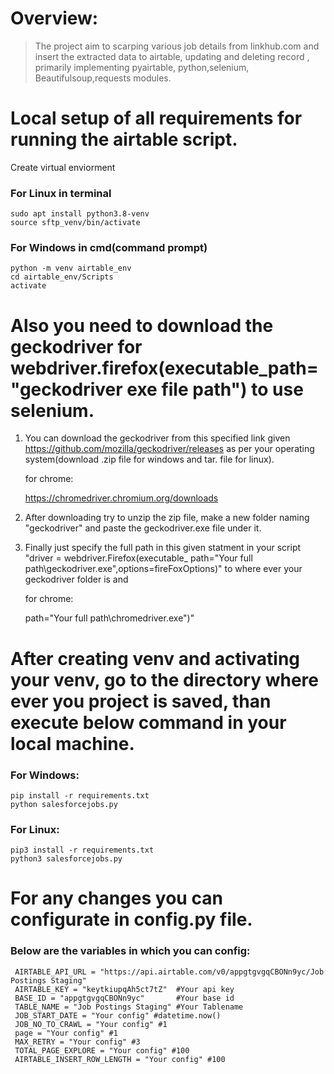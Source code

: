 # Overview:

> The project aim to scarping various job details from linkhub.com and insert the extracted data to airtable, updating and deleting record , primarily implementing pyairtable, python,selenium, Beautifulsoup,requests modules.


# Local setup of all requirements for running the airtable script.
Create virtual enviorment 

### For Linux in terminal
    sudo apt install python3.8-venv
    source sftp_venv/bin/activate

### For Windows in cmd(command prompt)
    python -m venv airtable_env
    cd airtable_env/Scripts
    activate


#  Also you need to download the geckodriver for webdriver.firefox(executable_path="geckodriver exe file path") to use selenium.

1. You can download the geckodriver from this specified link given https://github.com/mozilla/geckodriver/releases
   as per your operating system(download .zip file for windows and tar. file for linux).

   for chrome:

   https://chromedriver.chromium.org/downloads


2. After downloading try to unzip the zip file, make a new folder naming "geckodriver" and paste the geckodriver.exe 
   file under it.

3. Finally just specify the full path in this given statment in your script "driver = webdriver.Firefox(executable_
   path="Your full path\\geckodriver.exe",options=fireFoxOptions)" to where ever your geckodriver folder is and 

   for chrome:

    path="Your full path\\chromedriver.exe")"



# After creating venv and activating your venv, go to the directory where ever you project is saved, than  execute below command in your local machine.

### For Windows:
    pip install -r requirements.txt
    python salesforcejobs.py

### For Linux:
    pip3 install -r requirements.txt
    python3 salesforcejobs.py


# For any changes you can configurate in config.py file.

### Below are the variables in which you can config:
     AIRTABLE_API_URL = "https://api.airtable.com/v0/appgtgvgqCBONn9yc/Job Postings Staging"
     AIRTABLE_KEY = "keytkiupqAh5ct7tZ"  #Your api key
     BASE_ID = "appgtgvgqCBONn9yc"       #Your base id
     TABLE_NAME = "Job Postings Staging" #Your Tablename
     JOB_START_DATE = "Your config" #datetime.now()
     JOB_NO_TO_CRAWL = "Your config" #1
     page = "Your config" #1 
     MAX_RETRY = "Your config" #3
     TOTAL_PAGE_EXPLORE = "Your config" #100
     AIRTABLE_INSERT_ROW_LENGTH = "Your config" #100




